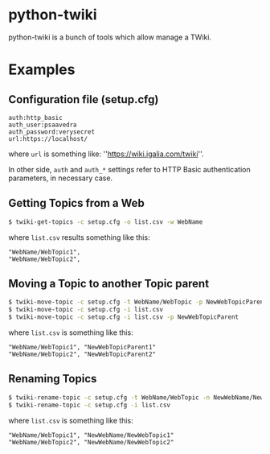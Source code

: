 # python-twiki

python-twiki is a bunch of tools which allow manage a TWiki.

# Examples

## Configuration file (setup.cfg)

```
auth:http_basic
auth_user:psaavedra
auth_password:verysecret
url:https://localhost/
```
where `url` is something like: ''https://wiki.igalia.com/twiki''.

In other side, `auth` and `auth_*` settings refer to HTTP Basic
authentication parameters, in necessary case.

## Getting Topics from a Web

```sh 
$ twiki-get-topics -c setup.cfg -o list.csv -w WebName

```

where `list.csv` results something like this:

```
"WebName/WebTopic1",
"WebName/WebTopic2",
```

## Moving a Topic to another Topic parent

```sh
$ twiki-move-topic -c setup.cfg -t WebName/WebTopic -p NewWebTopicParent
$ twiki-move-topic -c setup.cfg -i list.csv
$ twiki-move-topic -c setup.cfg -i list.csv -p NewWebTopicParent

```

where `list.csv` is something like this:

```
"WebName/WebTopic1", "NewWebTopicParent1"
"WebName/WebTopic2", "NewWebTopicParent2"

```

## Renaming Topics

```sh
$ twiki-rename-topic -c setup.cfg -t WebName/WebTopic -n NewWebName/NewWebTopic
$ twiki-rename-topic -c setup.cfg -i list.csv
```

where `list.csv` is something like this:

```
"WebName/WebTopic1", "NewWebName/NewWebTopic1"
"WebName/WebTopic2", "NewWebName/NewWebTopic2"
```


